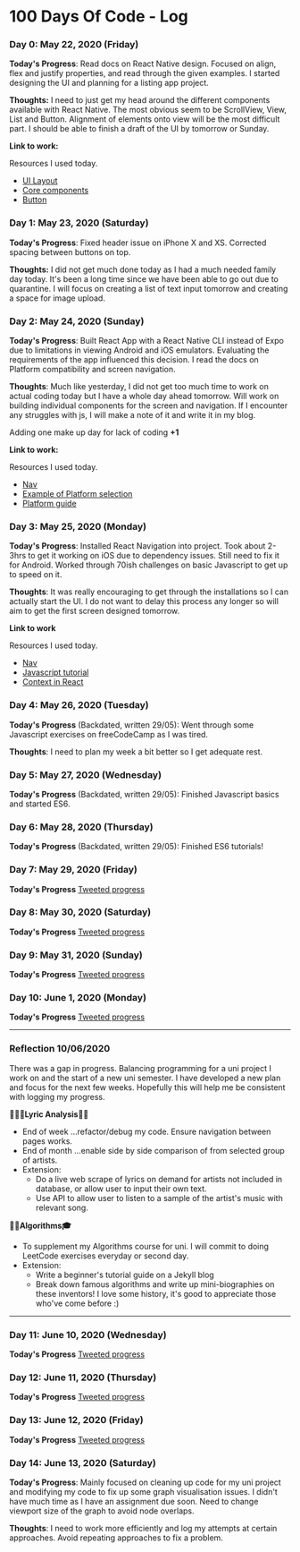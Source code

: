 # 100 Days Of Code - Log

### Day 0: May 22, 2020 (Friday)

**Today's Progress**: Read docs on React Native design. Focused on align, flex and justify properties, and read through the given examples. I started designing the UI and planning for a listing app project.

**Thoughts:** I need to just get my head around the different components available with React Native. The most obvious seem to be ScrollView, View, List and Button. Alignment of elements onto view will be the most difficult part. I should be able to finish a draft of the UI by tomorrow or Sunday. 

**Link to work:** 

Resources I used today.

- [UI Layout](https://reactnative.dev/docs/flexbox)
- [Core components](https://reactnative.dev/docs/intro-react-native-components#native-components)
- [Button](https://reactnative.dev/docs/button)

### Day 1: May 23, 2020 (Saturday)

**Today's Progress**: Fixed header issue on iPhone X and XS. Corrected spacing between buttons on top.

**Thoughts:** I did not get much done today as I had a much needed family day today. It's been a long time since we have been able to go out due to quarantine. I will focus on creating a list of text input tomorrow and creating a space for image upload.

### Day 2: May 24, 2020 (Sunday)

**Today's Progress**: Built React App with a React Native CLI instead of Expo due to limitations in viewing Android and iOS emulators. Evaluating the requirements of the app influenced this decision. I read the docs on Platform compatibility and screen navigation.

**Thoughts**: Much like yesterday, I did not get too much time to work on actual coding today but I have a whole day ahead tomorrow. Will work on building individual components for the screen and navigation. If I encounter any struggles with js, I will make a note of it and write it in my blog.

Adding one make up day for lack of coding **+1**

**Link to work:** 

Resources I used today.

- [Nav](https://reactnative.dev/docs/navigation)
- [Example of Platform selection](https://github.com/facebook/react-native/blob/master/Libraries/NewAppScreen/components/DebugInstructions.js)
- [Platform guide](https://reactnative.dev/docs/platform-specific-code)

### Day 3: May 25, 2020 (Monday)

**Today's Progress**: Installed React Navigation into project. Took about 2-3hrs to get it working on iOS due to dependency issues. Still need to fix it for Android. Worked through 70ish challenges on basic Javascript to get up to speed on it.

**Thoughts**: It was really encouraging to get through the installations so I can actually start the UI. I do not want to delay this process any longer so will aim to get the first screen designed tomorrow.

**Link to work**

Resources I used today.

- [Nav](https://reactnative.dev/docs/navigation)
- [Javascript tutorial](https://www.freecodecamp.org/learn)
- [Context in React](https://reactjs.org/docs/context.html)

### Day 4: May 26, 2020 (Tuesday)

**Today's Progress** (Backdated, written 29/05): Went through some Javascript exercises on freeCodeCamp as I was tired.

**Thoughts**: I need to plan my week a bit better so I get adequate rest.

### Day 5: May 27, 2020 (Wednesday)

**Today's Progress** (Backdated, written 29/05): Finished Javascript basics and started ES6.

### Day 6: May 28, 2020 (Thursday)

**Today's Progress** (Backdated, written 29/05): Finished ES6 tutorials!
 
### Day 7: May 29, 2020 (Friday)

**Today's Progress** [Tweeted progress](https://twitter.com/jojotweeets/status/1266358998762020868?s=20)

### Day 8: May 30, 2020 (Saturday)

**Today's Progress** [Tweeted progress](https://twitter.com/jojotweeets/status/1266763276483887104?s=20)

### Day 9: May 31, 2020 (Sunday)

**Today's Progress** [Tweeted progress](https://twitter.com/jojotweeets/status/1267108995170328576?s=20)

### Day 10: June 1, 2020 (Monday)

**Today's Progress** [Tweeted progress](https://twitter.com/jojotweeets/status/1267460682556911616?s=20)

---

### Reflection 10/06/2020

There was a gap in progress. Balancing programming for a uni project I work on and the start of a new uni semester. I have developed a new plan and focus for the next few weeks. Hopefully this will help me be consistent with logging my progress.

**👩‍🎤🥁Lyric Analysis🎺🎹**

- End of week ...refactor/debug my code. Ensure navigation between pages works.
- End of month ...enable side by side comparison of from selected group of artists.
- Extension:
    - Do a live web scrape of lyrics on demand for artists not included in database,
or allow user to input their own text.
    - Use API to allow user to listen to a sample of the artist's music with relevant song.

**👩‍💻Algorithms🎓**

- To supplement my Algorithms course for uni. I will commit to doing LeetCode exercises
everyday or second day.
- Extension:
     - Write a beginner's tutorial guide on a Jekyll blog
     - Break down famous algorithms and write up mini-biographies on these inventors!
     I love some history, it's good to appreciate those who've come before :)

---

### Day 11: June 10, 2020 (Wednesday)

**Today's Progress** [Tweeted progress](https://twitter.com/jojotweeets/status/1270700581095530497?s=20)

### Day 12: June 11, 2020 (Thursday)

**Today's Progress** [Tweeted progress](https://twitter.com/jojotweeets/status/1271085657633329152?s=20)

### Day 13: June 12, 2020 (Friday)

**Today's Progress** [Tweeted progress](https://twitter.com/jojotweeets/status/1271321577267671052?s=20)

### Day 14: June 13, 2020 (Saturday)

**Today's Progress**: Mainly focused on cleaning up code for my uni project and modifying my code to fix up some graph visualisation issues. I didn't have much time as I have an assignment due soon. Need to change viewport size of the graph to avoid node overlaps.

**Thoughts**: I need to work more efficiently and log my attempts at certain approaches. Avoid repeating approaches to fix a problem. 

